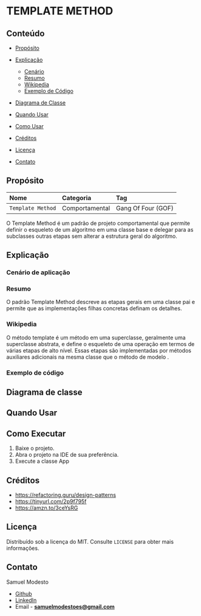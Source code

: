 <br />
<p >
  <h1>TEMPLATE METHOD</h1>
  
</p>


<!-- TABLE OF CONTENTS -->

## Conteúdo

- [Propósito](#Propósito)
- [Explicação](#Explicação)
  - [Cenário](#Cenário-De-Aplicação)
  - [Resumo](#Resumo)
  - [Wikipedia](#Wikipedia)
  - [Exemplo de Código](#Exemplo-de-código)
- [Diagrama de Classe](#Diagrama-de-Classe)

- [Quando Usar](#Quando-Usar)
- [Como Usar](#Como-Usar)
- [Créditos](#Créditos)
- [Licença](#Licença)
- [Contato](#Contato)

## Propósito
| Nome              | Categoria    | Tag        |  
|:------------------| :----------- | :--------- |
| `Template Method` |  Comportamental | Gang Of Four (GOF)|

O Template Method é um padrão de projeto comportamental que permite definir o esqueleto de um algoritmo em uma classe base e delegar para as subclasses outras etapas sem alterar a estrutura geral do algoritmo.


## Explicação
### Cenário de aplicação

### Resumo
O padrão Template Method descreve as etapas gerais em uma classe pai e permite que as implementações filhas concretas definam os detalhes.

### Wikipedia
O método template é um método em uma superclasse, geralmente uma superclasse abstrata, e define o esqueleto de uma operação em termos de várias etapas de alto nível. Essas etapas são implementadas por métodos auxiliares adicionais na mesma classe que o método de modelo .

### Exemplo de código

## Diagrama de classe


## Quando Usar


## Como Executar
 1. Baixe o projeto.
 2. Abra o projeto na IDE de sua preferência.
 3. Execute a classe App

## Créditos
- https://refactoring.guru/design-patterns
- https://tinyurl.com/2p9f795f
- https://amzn.to/3ceYsRG
## Licença

Distribuído sob a licença do MIT. Consulte `LICENSE` para obter mais informações.

## Contato
Samuel Modesto 
- [Github](https://github.com/SamuelModesto) 
- [LinkedIn](https://www.linkedin.com/in/samuelmodesto)
- Email - **samuelmodestoes@gmail.com**
